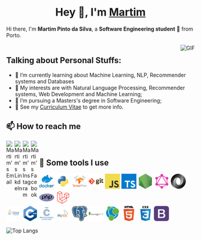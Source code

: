 
<h1 align="center"> Hey 👋, I'm <a href="https://motapinto.github.io/">Martim </a></h1>

Hi there, I'm **Martim Pinto da Silva**, a **Software Engineering student** 🚀 from Porto. 
</br>
</br>
<img align="right" alt="GIF" src="https://i.pinimg.com/originals/e4/26/70/e426702edf874b181aced1e2fa5c6cde.gif" />
## Talking about Personal Stuffs:
- 🌱 I’m currently learning about Machine Learning, NLP, Recommender systems and Databases
- 🤔 My interests are with Natural Language Processing, Recommender systems, Web Development and Machine Learning;
- 💼 I’m pursuing a Masters's degree in Software Engineering;
- 📝 See my [Curriculum Vitae](https://drive.google.com/file/d/1abgUGNIbx0OfUkuogAy0CsI5StcA-sDa/view?usp=sharing) to get more info.

## 📫 How to reach me 
<a href="mailto:martimpintodasilva@gmail.com">
  <img align="left" alt="Martim's Email" width="22px" src="https://image.flaticon.com/icons/svg/888/888853.svg" />
</a>
<a href="https://www.linkedin.com/in/martim-pinto-da-silva-543a01183/">
  <img align="left" alt="Martim's LinkdeIn" width="22px" src="https://image.flaticon.com/icons/svg/1384/1384062.svg" />
</a>
<a href="https://www.instagram.com/martim_ps/">
  <img align="left" alt="Martim's Instagram" width="22px" src="https://image.flaticon.com/icons/svg/733/733558.svg" />
</a>
<a href="https://www.facebook.com/motapintosilva">
  <img align="left" alt="Martim's Facebook" width="22px" src="https://image.flaticon.com/icons/svg/733/733547.svg" />
</a>
<br/>

## 🚀 Some tools I use  

 <code><img height="40" src="https://raw.githubusercontent.com/github/explore/80688e429a7d4ef2fca1e82350fe8e3517d3494d/topics/docker/docker.png"></code>
 <code><img height="40" src="https://raw.githubusercontent.com/github/explore/80688e429a7d4ef2fca1e82350fe8e3517d3494d/topics/python/python.png"></code>
 <code><img height="40" src="https://raw.githubusercontent.com/github/explore/80688e429a7d4ef2fca1e82350fe8e3517d3494d/topics/tensorflow/tensorflow.png"></code>
 <code><img height="40" src="https://raw.githubusercontent.com/github/explore/80688e429a7d4ef2fca1e82350fe8e3517d3494d/topics/git/git.png"></code>
 <code><img height="40" src="https://raw.githubusercontent.com/github/explore/80688e429a7d4ef2fca1e82350fe8e3517d3494d/topics/javascript/javascript.png"></code>
 <code><img height="40" src="https://raw.githubusercontent.com/github/explore/80688e429a7d4ef2fca1e82350fe8e3517d3494d/topics/typescript/typescript.png"></code>
 <code><img height="40" src="https://raw.githubusercontent.com/github/explore/80688e429a7d4ef2fca1e82350fe8e3517d3494d/topics/nodejs/nodejs.png"></code>
 <code><img height="40" src="https://raw.githubusercontent.com/github/explore/80688e429a7d4ef2fca1e82350fe8e3517d3494d/topics/graphql/graphql.png"></code>
 <code><img height="40" src="https://raw.githubusercontent.com/github/explore/80688e429a7d4ef2fca1e82350fe8e3517d3494d/topics/json/json.png"></code>
 <code><img height="40" src="https://raw.githubusercontent.com/github/explore/80688e429a7d4ef2fca1e82350fe8e3517d3494d/topics/php/php.png"></code>
 <code><img height="40" src="https://raw.githubusercontent.com/github/explore/80688e429a7d4ef2fca1e82350fe8e3517d3494d/topics/laravel/laravel.png"></code>
  </br>
 <code><img height="40" src="https://raw.githubusercontent.com/github/explore/80688e429a7d4ef2fca1e82350fe8e3517d3494d/topics/java/java.png"></code>
 <code><img height="40" src="https://raw.githubusercontent.com/github/explore/80688e429a7d4ef2fca1e82350fe8e3517d3494d/topics/cpp/cpp.png"></code>
 <code><img height="40" src="https://raw.githubusercontent.com/github/explore/80688e429a7d4ef2fca1e82350fe8e3517d3494d/topics/c/c.png"></code>
 <code><img height="40" src="https://raw.githubusercontent.com/github/explore/80688e429a7d4ef2fca1e82350fe8e3517d3494d/topics/mysql/mysql.png"></code>
 <code><img height="40" src="https://raw.githubusercontent.com/github/explore/80688e429a7d4ef2fca1e82350fe8e3517d3494d/topics/postgresql/postgresql.png"></code>
 <code><img height="40" src="https://raw.githubusercontent.com/github/explore/80688e429a7d4ef2fca1e82350fe8e3517d3494d/topics/mongodb/mongodb.png"></code>
 <code><img height="40" src="https://raw.githubusercontent.com/github/explore/3eef11bc4653f26a145723abcdf7a97d831a394e/topics/neo4j/neo4j.png"></code>
 <code><img height="40" src="https://raw.githubusercontent.com/github/explore/80688e429a7d4ef2fca1e82350fe8e3517d3494d/topics/html/html.png"></code>
 <code><img height="40" src="https://raw.githubusercontent.com/github/explore/80688e429a7d4ef2fca1e82350fe8e3517d3494d/topics/css/css.png"></code>
 <code><img height="40" src="https://raw.githubusercontent.com/github/explore/80688e429a7d4ef2fca1e82350fe8e3517d3494d/topics/bootstrap/bootstrap.png"></code>

![Top Langs](https://github-readme-stats.vercel.app/api/top-langs/?username=motapinto&layout=compact&hide=glsl&langs_count=10&title_color=9CC3D5FF&text_color=FFD662FF&theme=onedark&include_all_commits=true&custom_title=Most+Used+Languages&card_width=450)
